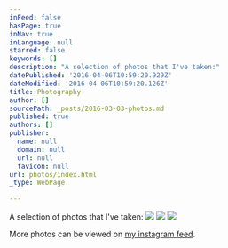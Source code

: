```yaml
---
inFeed: false
hasPage: true
inNav: true
inLanguage: null
starred: false
keywords: []
description: "A selection of photos that I've taken:"
datePublished: '2016-04-06T10:59:20.929Z'
dateModified: '2016-04-06T10:59:20.126Z'
title: Photography
author: []
sourcePath: _posts/2016-03-03-photos.md
published: true
authors: []
publisher:
  name: null
  domain: null
  url: null
  favicon: null
url: photos/index.html
_type: WebPage

---
```

A selection of photos that I've taken:
![](https://the-grid-user-content.s3-us-west-2.amazonaws.com/1e5df105-12ce-449c-873d-d9a83cee70c8.jpg)
![](https://the-grid-user-content.s3-us-west-2.amazonaws.com/13822069-a587-4ddc-9877-2990c6280341.jpg)
![](https://s3-us-west-2.amazonaws.com/the-grid-img/p/4855928575522574388f2ae52b5b543ed67f4dc6.jpg)

More photos can be viewed on [my instagram feed][0].

[0]: https://www.instagram.com/eummo/